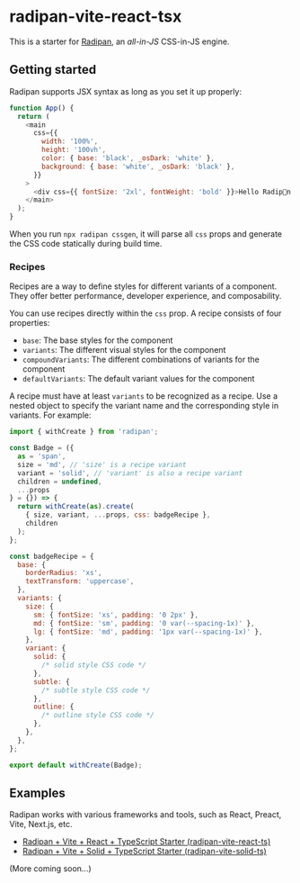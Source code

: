 # radipan-vite-react-tsx

This is a starter for [Radipan](https://github.com/yumin-chen/radipan), an _all-in-JS_ CSS-in-JS engine.

## Getting started

Radipan supports JSX syntax as long as you set it up properly:

```javascript
function App() {
  return (
    <main
      css={{
        width: '100%',
        height: '100vh',
        color: { base: 'black', _osDark: 'white' },
        background: { base: 'white', _osDark: 'black' },
      }}
    >
      <div css={{ fontSize: '2xl', fontWeight: 'bold' }}>Hello Radip🐼n!</div>
    </main>
  );
}

```

When you run `npx radipan cssgen`, it will parse all `css` props and generate the CSS code statically during build time.

### Recipes

Recipes are a way to define styles for different variants of a component. They offer better performance, developer experience, and composability.

You can use recipes directly within the `css` prop. A recipe consists of four properties:

- `base`: The base styles for the component
- `variants`: The different visual styles for the component
- `compoundVariants`: The different combinations of variants for the component
- `defaultVariants`: The default variant values for the component

A recipe must have at least `variants` to be recognized as a recipe. Use a nested object to specify the variant name and the corresponding style in variants. For example:

```javascript
import { withCreate } from 'radipan';

const Badge = ({
  as = 'span',
  size = 'md', // 'size' is a recipe variant
  variant = 'solid', // 'variant' is also a recipe variant
  children = undefined,
  ...props
} = {}) => {
  return withCreate(as).create(
    { size, variant, ...props, css: badgeRecipe },
    children
  );
};

const badgeRecipe = {
  base: {
    borderRadius: 'xs',
    textTransform: 'uppercase',
  },
  variants: {
    size: {
      sm: { fontSize: 'xs', padding: '0 2px' },
      md: { fontSize: 'sm', padding: '0 var(--spacing-1x)' },
      lg: { fontSize: 'md', padding: '1px var(--spacing-1x)' },
    },
    variant: {
      solid: {
        /* solid style CSS code */
      },
      subtle: {
        /* subtle style CSS code */
      },
      outline: {
        /* outline style CSS code */
      },
    },
  },
};

export default withCreate(Badge);
```

## Examples

Radipan works with various frameworks and tools, such as React, Preact, Vite, Next.js, etc.

- [Radipan + Vite + React + TypeScript Starter (radipan-vite-react-ts)](https://github.com/yumin-chen/radipan-vite-react-ts)
- [Radipan + Vite + Solid + TypeScript Starter (radipan-vite-solid-ts)](https://github.com/yumin-chen/radipan-vite-solid-ts)

(More coming soon...)
